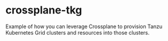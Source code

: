 # crossplane-tkg
Example of how you can leverage Crossplane to provision Tanzu Kubernetes Grid clusters and resources into those clusters.
